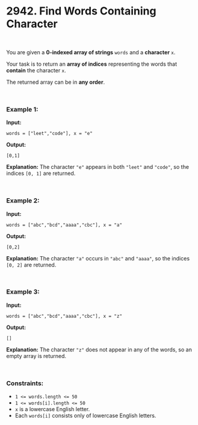 # 2942. Find Words Containing Character

<br>

You are given a **0-indexed array of strings** `words` and a **character** `x`.

Your task is to return an **array of indices** representing the words that **contain** the character `x`.

The returned array can be in **any order**.

<br>

### Example 1:

**Input:**

```
words = ["leet","code"], x = "e"
```

**Output:**

```
[0,1]
```

**Explanation:**
The character `"e"` appears in both `"leet"` and `"code"`,
so the indices `[0, 1]` are returned.

<br>

### Example 2:

**Input:**

```
words = ["abc","bcd","aaaa","cbc"], x = "a"
```

**Output:**

```
[0,2]
```

**Explanation:**
The character `"a"` occurs in `"abc"` and `"aaaa"`,
so the indices `[0, 2]` are returned.

<br>

### Example 3:

**Input:**

```
words = ["abc","bcd","aaaa","cbc"], x = "z"
```

**Output:**

```
[]
```

**Explanation:**
The character `"z"` does not appear in any of the words,
so an empty array is returned.

<br>

### Constraints:

* `1 <= words.length <= 50`
* `1 <= words[i].length <= 50`
* `x` is a lowercase English letter.
* Each `words[i]` consists only of lowercase English letters.